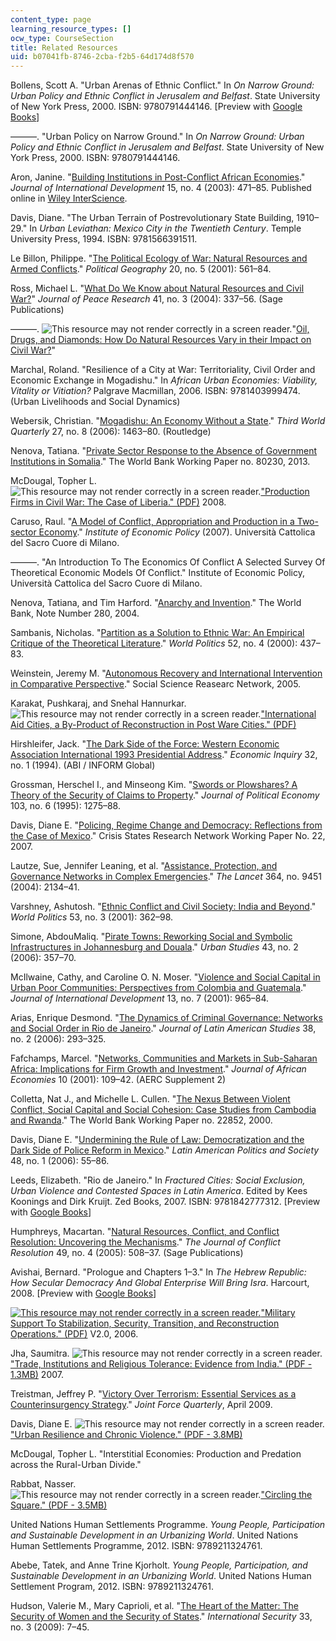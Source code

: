 ```yaml
---
content_type: page
learning_resource_types: []
ocw_type: CourseSection
title: Related Resources
uid: b07041fb-8746-2cba-f2b5-64d174d8f570
---
```


Bollens, Scott A. "Urban Arenas of Ethnic Conflict." In _On Narrow Ground: Urban Policy and Ethnic Conflict in Jerusalem and Belfast_. State University of New York Press, 2000. ISBN: 9780791444146. \[Preview with [Google Books](http://books.google.com/books?id=mKfZppbFGkAC&pg=PA3=onepage)\]

———. "Urban Policy on Narrow Ground." In _On Narrow Ground: Urban Policy and Ethnic Conflict in Jerusalem and Belfast_. State University of New York Press, 2000. ISBN: 9780791444146.

Aron, Janine. "[Building Institutions in Post-Conflict African Economies](http://dx.doi.org/10.1002/jid.997)." _Journal of International Development_ 15, no. 4 (2003): 471–85. Published online in [Wiley InterScience](http://www.interscience.wiley.com).

Davis, Diane. "The Urban Terrain of Postrevolutionary State Building, 1910–29." In _Urban Leviathan: Mexico City in the Twentieth Century_. Temple University Press, 1994. ISBN: 9781566391511.

Le Billon, Philippe. "[The Political Ecology of War: Natural Resources and Armed Conflicts](http://dx.doi.org/10.1016/S0962-6298(01)00015-4)." _Political Geography_ 20, no. 5 (2001): 561–84.

Ross, Michael L. "[What Do We Know about Natural Resources and Civil War?](http://dx.doi.org/10.1177/0022343304043773)" _Journal of Peace Research_ 41, no. 3 (2004): 337–56. (Sage Publications)

———. ![This resource may not render correctly in a screen reader.](/images/inacessible.gif)"[Oil, Drugs, and Diamonds: How Do Natural Resources Vary in their Impact on Civil War?](https://www.laohamutuk.org/OilWeb/Bground/War/OilDrugs.pdf)"

Marchal, Roland. "Resilience of a City at War: Territoriality, Civil Order and Economic Exchange in Mogadishu." In _African Urban Economies: Viability, Vitality or Vitiation?_ Palgrave Macmillan, 2006. ISBN: 9781403999474. (Urban Livelihoods and Social Dynamics)

Webersik, Christian. "[Mogadishu: An Economy Without a State](https://www.jstor.org/stable/4017690?seq=1#page_scan_tab_contents)." _Third World Quarterly_ 27, no. 8 (2006): 1463–80. (Routledge)

Nenova, Tatiana. "[Private Sector Response to the Absence of Government Institutions in Somalia](http://documents.worldbank.org/curated/en/2013/07/18103588/private-sector-response-absence-government-institutions-somalia)." The World Bank Working Paper no. 80230, 2013.

McDougal, Topher L. ![This resource may not render correctly in a screen reader.](/images/inacessible.gif)["Production Firms in Civil War: The Case of Liberia." (PDF)](https://www.odi.org/sites/odi.org.uk/files/odi-assets/events-documents/2343.pdf) 2008.

Caruso, Raul. "[A Model of Conflict, Appropriation and Production in a Two-sector Economy](http://dx.doi.org/10.2139/ssrn.1029317)." _Institute of Economic Policy_ (2007). Università Cattolica del Sacro Cuore di Milano.

———. "An Introduction To The Economics Of Conflict A Selected Survey Of Theoretical Economic Models Of Conflict." Institute of Economic Policy, Università Cattolica del Sacro Cuore di Milano.

Nenova, Tatiana, and Tim Harford. "[Anarchy and Invention](http://documents.worldbank.org/curated/en/2004/11/5525799/anarchy-invention)." The World Bank, Note Number 280, 2004.

Sambanis, Nicholas. "[Partition as a Solution to Ethnic War: An Empirical Critique of the Theoretical Literature](http://dx.doi.org/10.1017/S0043887100020074)." _World Politics_ 52, no. 4 (2000): 437–83.

Weinstein, Jeremy M. "[Autonomous Recovery and International Intervention in Comparative Perspective](http://dx.doi.org/10.2139/ssrn.1114117)." Social Science Reasearc Network, 2005.

Karakat, Pushkaraj, and Snehal Hannurkar. ![This resource may not render correctly in a screen reader.](/images/inacessible.gif)["International Aid Cities, a By-Product of Reconstruction in Post Ware Cities." (PDF)](https://src.lafargeholcim-foundation.org/dnl/ed2dd8f7-545f-4bb6-865e-7ef796ed4eaf/F07-WK-Temp-karakat02.pdf)

Hirshleifer, Jack. "[The Dark Side of the Force: Western Economic Association International 1993 Presidential Address](http://dx.doi.org/10.1111/j.1465-7295.1994.tb01309.x)." _Economic Inquiry_ 32, no. 1 (1994). (ABI / INFORM Global)

Grossman, Herschel I., and Minseong Kim. "[Swords or Plowshares? A Theory of the Security of Claims to Property](http://dx.doi.org/10.1086/601453)." _Journal of Political Economy_ 103, no. 6 (1995): 1275–88.

Davis, Diane E. "[Policing, Regime Change and Democracy: Reflections from the Case of Mexico](http://www.gsdrc.org/document-library/policing-regime-change-and-democracy-reflections-from-the-case-of-mexico/)." Crisis States Research Network Working Paper No. 22, 2007.

Lautze, Sue, Jennifer Leaning, et al. "[Assistance, Protection, and Governance Networks in Complex Emergencies](http://dx.doi.org/10.1016/S0140-6736(04)17555-7)." _The Lancet_ 364, no. 9451 (2004): 2134–41.

Varshney, Ashutosh. "[Ethnic Conflict and Civil Society: India and Beyond](http://dx.doi.org/10.1353/wp.2001.0012)." _World Politics_ 53, no. 3 (2001): 362–98.

Simone, AbdouMaliq. "[Pirate Towns: Reworking Social and Symbolic Infrastructures in Johannesburg and Douala](http://dx.doi.org/10.1080/00420980500146974)." _Urban Studies_ 43, no. 2 (2006): 357–70.

McIlwaine, Cathy, and Caroline O. N. Moser. "[Violence and Social Capital in Urban Poor Communities: Perspectives from Colombia and Guatemala](http://dx.doi.org/10.1002/jid.815)." _Journal of International Development_ 13, no. 7 (2001): 965–84.

Arias, Enrique Desmond. "[The Dynamics of Criminal Governance: Networks and Social Order in Rio de Janeiro](http://dx.doi.org/10.1017/S0022216X06000721)." _Journal of Latin American Studies_ 38, no. 2 (2006): 293–325.

Fafchamps, Marcel. "[Networks, Communities and Markets in Sub-Saharan Africa: Implications for Firm Growth and Investment](http://dx.doi.org/10.1093/jae/10.Suppl2.109)." _Journal of African Economies_ 10 (2001): 109–42. (AERC Supplement 2)

Colletta, Nat J., and Michelle L. Cullen. "[The Nexus Between Violent Conflict, Social Capital and Social Cohesion: Case Studies from Cambodia and Rwanda](http://documents.worldbank.org/curated/en/2000/09/1574622/nexus-between-violent-conflict-social-capital-social-cohesion-case-studies-cambodia-rwanda#)." The World Bank Working Paper no. 22852, 2000.

Davis, Diane E. "[Undermining the Rule of Law: Democratization and the Dark Side of Police Reform in Mexico](http://dx.doi.org/10.1111/j.1548-2456.2006.tb00338.x)." _Latin American Politics and Society_ 48, no. 1 (2006): 55–86.

Leeds, Elizabeth. "Rio de Janeiro." In _Fractured Cities: Social Exclusion, Urban Violence and Contested Spaces in Latin America_. Edited by Kees Koonings and Dirk Kruijt. Zed Books, 2007. ISBN: 9781842777312. \[Preview with [Google Books](http://books.google.com/books?id=0xNQ48CdtmkC&pg=PA23=onepage)\]

Humphreys, Macartan. "[Natural Resources, Conflict, and Conflict Resolution: Uncovering the Mechanisms](http://dx.doi.org/10.1177/0022002705277545)." _The Journal of Conflict Resolution_ 49, no. 4 (2005): 508–37. (Sage Publications)

Avishai, Bernard. "Prologue and Chapters 1–3." In _The Hebrew Republic: How Secular Democracy And Global Enterprise Will Bring Isra_. Harcourt, 2008. \[Preview with [Google Books](http://books.google.com/books?id=icplAQAAQBAJ&pg=PA1=onepage)\]

[![This resource may not render correctly in a screen reader.](/images/inacessible.gif)"Military Support To Stabilization, Security, Transition, and Reconstruction Operations." (PDF)](https://www.jcs.mil/Portals/36/Documents/Doctrine/concepts/joc_sstro.pdf?ver=2017-12-28-162022-680) V2.0, 2006.

Jha, Saumitra. ![This resource may not render correctly in a screen reader.](/images/inacessible.gif)["Trade, Institutions and Religious Tolerance: Evidence from India." (PDF - 1.3MB)](http://www.cid.harvard.edu/neudc07/docs/neudc07_s1_p15_jha.pdf) 2007.

Treistman, Jeffrey P. "[Victory Over Terrorism: Essential Services as a Counterinsurgency Strategy](https://www.questia.com/magazine/1G1-195427702/victory-over-terrorism-essential-services-as-counterinsurgency)." _Joint Force Quarterly_, April 2009.

Davis, Diane E. ![This resource may not render correctly in a screen reader.](/images/inacessible.gif)["Urban Resilience and Chronic Violence." (PDF - 3.8MB)](http://web.mit.edu/cis/urbanresiliencereport2012.pdf)

McDougal, Topher L. "Interstitial Economies: Production and Predation across the Rural-Urban Divide."

Rabbat, Nasser. ![This resource may not render correctly in a screen reader.](/images/inacessible.gif)["Circling the Square." (PDF - 3.5MB)](http://sites.duke.edu/rethinkingglobalcities/files/2014/09/Rabbat-AF-4.11-Circling-the-Square.pdf)

United Nations Human Settlements Programme. _Young People, Participation and Sustainable Development in an Urbanizing World_. United Nations Human Settlements Programme, 2012. ISBN: 9789211324761.

Abebe, Tatek, and Anne Trine Kjorholt. _Young People, Participation, and Sustainable Development in an Urbanizing World_. United Nations Human Settlement Program, 2012. ISBN: 9789211324761.

Hudson, Valerie M., Mary Caprioli, et al. "[The Heart of the Matter: The Security of Women and the Security of States](http://dx.doi.org/10.1162/isec.2009.33.3.7)." _International Security_ 33, no. 3 (2009): 7–45.